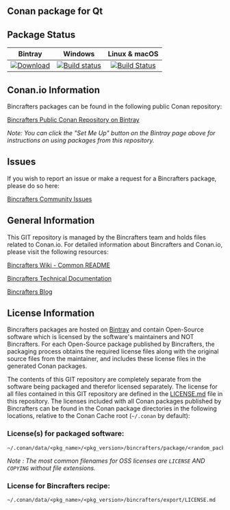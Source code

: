 Conan package for Qt
-----------------------------------

## Package Status

| Bintray | Windows | Linux & macOS |
|:--------:|:---------:|:-----------------:|
| [ ![Download](https://api.bintray.com/packages/lucienboillod/public-conan/Qt%3Alucienboillod/images/download.svg?version=5.9%3Astable) ](https://bintray.com/lucienboillod/public-conan/Qt%3Alucienboillod/5.9%3Astable/link)|[![Build status](https://ci.appveyor.com/api/projects/status/ut5dry62vi15aqn9/branch/stable/5.9?svg=true)](https://ci.appveyor.com/project/lucienboillod/conan-qt/branch/stable/5.9)|[![Build Status](https://travis-ci.org/lucienboillod/conan-qt.svg?branch=stable%2F5.9)](https://travis-ci.org/lucienboillod/conan-qt)|

## Conan.io Information

Bincrafters packages can be found in the following public Conan repository:

[Bincrafters Public Conan Repository on Bintray](https://bintray.com/bincrafters/public-conan)

*Note: You can click the "Set Me Up" button on the Bintray page above for instructions on using packages from this repository.*

## Issues

If you wish to report an issue or make a request for a Bincrafters package, please do so here:

[Bincrafters Community Issues](https://github.com/bincrafters/community/issues)

## General Information

This GIT repository is managed by the Bincrafters team and holds files related to Conan.io.  For detailed information about Bincrafters and Conan.io, please visit the following resources:

[Bincrafters Wiki - Common README](https://github.com/bincrafters/community/wiki/Common-README.md)

[Bincrafters Technical Documentation](http://bincrafters.readthedocs.io/en/latest/)

[Bincrafters Blog](https://bincrafters.github.io)

## License Information

Bincrafters packages are hosted on [Bintray](https://bintray.com) and contain Open-Source software which is licensed by the software's maintainers and NOT Bincrafters.  For each Open-Source package published by Bincrafters, the packaging process obtains the required license files along with the original source files from the maintainer, and includes these license files in the generated Conan packages.

The contents of this GIT repository are completely separate from the software being packaged and therefor licensed separately.  The license for all files contained in this GIT repository are defined in the [LICENSE.md](LICENSE.md) file in this repository.  The licenses included with all Conan packages published by Bincrafters can be found in the Conan package directories in the following locations, relative to the Conan Cache root (`~/.conan` by default):

### License(s) for packaged software:

    ~/.conan/data/<pkg_name>/<pkg_version>/bincrafters/package/<random_package_id>/license/<LICENSE_FILES_HERE>

*Note :   The most common filenames for OSS licenses are `LICENSE` AND `COPYING` without file extensions.*

### License for Bincrafters recipe:

    ~/.conan/data/<pkg_name>/<pkg_version>/bincrafters/export/LICENSE.md
